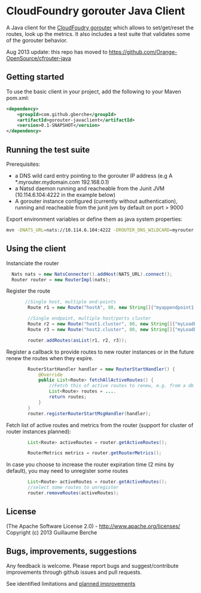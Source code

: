 # CloudFoundry gorouter Java Client

<!--
[![Build Status](https://secure.travis-ci.org/gberche/gorouter-javaclient.png?branch=master)](http://travis-ci.org/gberche/gorouter-javaclient)
-->


A Java client for the [CloudFoudry gorouter](https://github.com/cloudfoundry/gorouter) which allows to set/get/reset
the routes, look up the metrics. It also includes a test suite that validates some of the gorouter behavior.

Aug 2013 update: this repo has moved to https://github.com/Orange-OpenSource/cfrouter-java

## Getting started

To use the basic client in your project, add the following to your Maven pom.xml:
```xml
<dependency>
    <groupId>com.github.gberche</groupId>
    <artifactId>gorouter-javaclient</artifactId>
    <version>0.1-SNAPSHOT</version>
</dependency>
```

## Running the test suite

Prerequisites:
*   a DNS wild card entry pointing to the gorouter IP address (e.g A *.myrouter.mydomain.com 192.168.0.1)
*   a Natsd daemon running and reacheable from the Junit JVM (10.114.6.104:4222 in the example below)
*   A gorouter instance configured (currently without authentication), running and reacheable from the junit jvm
    by default on port > 9000

Export environment variables or define them as java system properties:

```sh
mvn -DNATS_URL=nats://10.114.6.104:4222 -DROUTER_DNS_WILDCARD=myrouter.mydomain.com -DROUTER_PORT=8081 test
```

## Using the client

Instanciate the router

```java
  Nats nats = new NatsConnector().addHost(NATS_URL).connect();
  Router router = new RouterImpl(nats);
```

Register the route
```java
       //Single host, multiple end-points
        Route r1 = new Route("hostA", 80, new String[]{"myappendpoint1.myrouter.mydomain.com", "myappendpoint2.myrouter.mydomain.com"});

        //Single endpoint, multiple host/ports cluster
        Route r2 = new Route("host1.cluster", 80, new String[]{"myLoadBalancedApp.myrouter.mydomain.com"});
        Route r3 = new Route("host2.cluster", 80, new String[]{"myLoadBalancedApp.myrouter.mydomain.com"});

        router.addRoutes(asList(r1, r2, r3));
```

Register a callback to provide routes to new router instances or in the future renew the routes when they expire.
```java
        RouterStartHandler handler = new RouterStartHandler() {
            @Override
            public List<Route> fetchAllActiveRoutes() {
                //Fetch this of active routes to renew, e.g. from a db
                List<Route> routes = ....
                return routes;
            }
        }
        router.registerRouterStartMsgHandler(handler);

```

Fetch list of active routes and metrics from the router (support for cluster of router instances planned):

```java
        List<Route> activeRoutes = router.getActiveRoutes();

        RouterMetrics metrics = router.getRouterMetrics();
```

In case you choose to increase the router expiration time (2 mins by default), you may need to unregister some routes

```java
        List<Route> activeRoutes = router.getActiveRoutes();
        //select some routes to unregister
        router.removeRoutes(activeRoutes);
```


## License

(The Apache Software License 2.0) - http://www.apache.org/licenses/
Copyright (c) 2013 Guillaume Berche

## Bugs, improvements, suggestions

Any feedback is welcome. Please report bugs and suggest/contribute improvements through github issues and pull requests.

See identified limitations and [planned improvements](/TODO.md)



